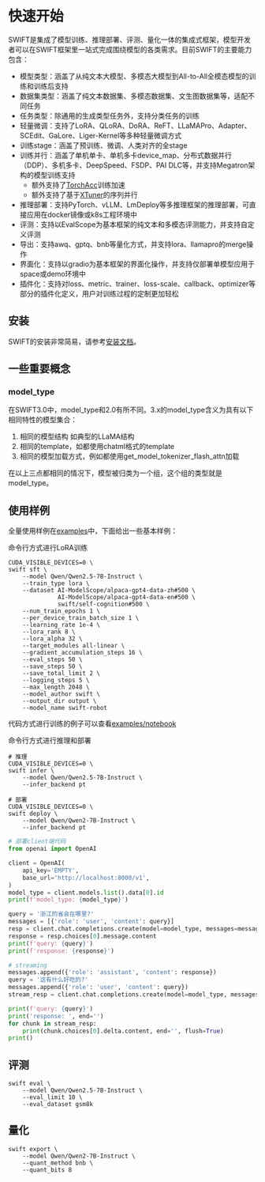 # 快速开始

SWIFT是集成了模型训练、推理部署、评测、量化一体的集成式框架，模型开发者可以在SWIFT框架里一站式完成围绕模型的各类需求。目前SWIFT的主要能力包含：

- 模型类型：涵盖了从纯文本大模型、多模态大模型到All-to-All全模态模型的训练和训练后支持
- 数据集类型：涵盖了纯文本数据集、多模态数据集、文生图数据集等，适配不同任务
- 任务类型：除通用的生成类型任务外，支持分类任务的训练
- 轻量微调：支持了LoRA、QLoRA、DoRA、ReFT、LLaMAPro、Adapter、SCEdit、GaLore、Liger-Kernel等多种轻量微调方式
- 训练stage：涵盖了预训练、微调、人类对齐的全stage
- 训练并行：涵盖了单机单卡、单机多卡device_map、分布式数据并行（DDP）、多机多卡、DeepSpeed、FSDP、PAI DLC等，并支持Megatron架构的模型训练支持
  - 额外支持了[TorchAcc](https://github.imc.re/AlibabaPAI/torchacc)训练加速
  - 额外支持了基于[XTuner](https://github.com/InternLM/xtuner)的序列并行
- 推理部署：支持PyTorch、vLLM、LmDeploy等多推理框架的推理部署，可直接应用在docker镜像或k8s工程环境中
- 评测：支持以EvalScope为基本框架的纯文本和多模态评测能力，并支持自定义评测
- 导出：支持awq、gptq、bnb等量化方式，并支持lora、llamapro的merge操作
- 界面化：支持以gradio为基本框架的界面化操作，并支持仅部署单模型应用于space或demo环境中
- 插件化：支持对loss、metric、trainer、loss-scale、callback、optimizer等部分的插件化定义，用户对训练过程的定制更加轻松

## 安装

SWIFT的安装非常简易，请参考[安装文档](./SWIFT安装.md)。

## 一些重要概念

### model_type

在SWIFT3.0中，model_type和2.0有所不同。3.x的model_type含义为具有以下相同特性的模型集合：
1. 相同的模型结构 如典型的LLaMA结构
2. 相同的template，如都使用chatml格式的template
3. 相同的模型加载方式，例如都使用get_model_tokenizer_flash_attn加载

在以上三点都相同的情况下，模型被归类为一个组，这个组的类型就是model_type。

## 使用样例

全量使用样例在[examples](https://github.com/modelscope/ms-swift/tree/main/examples)中，下面给出一些基本样例：

命令行方式进行LoRA训练
```shell
CUDA_VISIBLE_DEVICES=0 \
swift sft \
    --model Qwen/Qwen2.5-7B-Instruct \
    --train_type lora \
    --dataset AI-ModelScope/alpaca-gpt4-data-zh#500 \
              AI-ModelScope/alpaca-gpt4-data-en#500 \
              swift/self-cognition#500 \
    --num_train_epochs 1 \
    --per_device_train_batch_size 1 \
    --learning_rate 1e-4 \
    --lora_rank 8 \
    --lora_alpha 32 \
    --target_modules all-linear \
    --gradient_accumulation_steps 16 \
    --eval_steps 50 \
    --save_steps 50 \
    --save_total_limit 2 \
    --logging_steps 5 \
    --max_length 2048 \
    --model_author swift \
    --output_dir output \
    --model_name swift-robot
```

代码方式进行训练的例子可以查看[examples/notebook](https://github.com/modelscope/ms-swift/tree/main/examples/notebook)

命令行方式进行推理和部署
```shell
# 推理
CUDA_VISIBLE_DEVICES=0 \
swift infer \
    --model Qwen/Qwen2.5-7B-Instruct \
    --infer_backend pt
```

```shell
# 部署
CUDA_VISIBLE_DEVICES=0 \
swift deploy \
    --model Qwen/Qwen2-7B-Instruct \
    --infer_backend pt
```

```python
# 部署client端代码
from openai import OpenAI

client = OpenAI(
    api_key='EMPTY',
    base_url='http://localhost:8000/v1',
)
model_type = client.models.list().data[0].id
print(f'model_type: {model_type}')

query = '浙江的省会在哪里?'
messages = [{'role': 'user', 'content': query}]
resp = client.chat.completions.create(model=model_type, messages=messages, seed=42)
response = resp.choices[0].message.content
print(f'query: {query}')
print(f'response: {response}')

# streaming
messages.append({'role': 'assistant', 'content': response})
query = '这有什么好吃的?'
messages.append({'role': 'user', 'content': query})
stream_resp = client.chat.completions.create(model=model_type, messages=messages, stream=True, seed=42)

print(f'query: {query}')
print('response: ', end='')
for chunk in stream_resp:
    print(chunk.choices[0].delta.content, end='', flush=True)
print()
```

## 评测
```shell
swift eval \
    --model Qwen/Qwen2.5-7B-Instruct \
    --eval_limit 10 \
    --eval_dataset gsm8k
```

## 量化
```shell
swift export \
    --model Qwen/Qwen2-7B-Instruct \
    --quant_method bnb \
    --quant_bits 8
```
